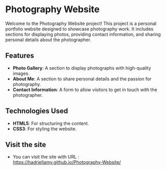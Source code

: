 # Photography Website

Welcome to the Photography Website project! This project is a personal portfolio website designed to showcase photography work. It includes sections for displaying photos, providing contact information, and sharing personal details about the photographer.

## Features

- **Photo Gallery**: A section to display photographs with high-quality images.
- **About Me**: A section to share personal details and the passion for photography.
- **Contact Information**: A form to allow visitors to get in touch with the photographer.

## Technologies Used

- **HTML5**: For structuring the content.
- **CSS3**: For styling the website.

## Visit the site

- You can visit the site with URL : https://hadriellamy.github.io/Photography-Website/



